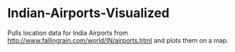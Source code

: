 # Indian-Airports-Visualized
Pulls location data for India Airports from http://www.fallingrain.com/world/IN/airports.html and plots them on a map.
